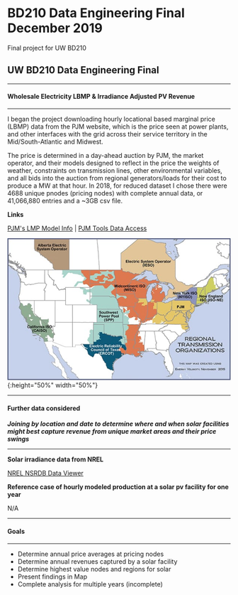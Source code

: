 # BD210 Data Engineering Final December 2019
 Final project for UW BD210
 
 
## UW BD210 Data Engineering Final
-------
#### Wholesale Electricity LBMP & Irradiance Adjusted PV Revenue
-------
I began the project downloading hourly locational based marginal price (LBMP) data from the PJM website, which is the price seen at power plants, and other interfaces with the grid across their service territory in the Mid/South-Atlantic and Midwest.

The price is determined in a day-ahead auction by PJM, the market operator, and their models designed to reflect in the price the weights of weather, constraints on transmission lines, other environmental variables, and all bids into the auction from regional generators/loads for their cost to produce a MW at that hour. In 2018, for reduced dataset I chose there were 4688 unique pnodes (pricing nodes) with complete annual data, or 41,066,880 entries and a ~3GB csv file.


**Links**

[PJM's LMP Model Info](https://www.pjm.com/markets-and-operations/energy/lmp-model-info.aspx) | [PJM Tools Data Access](https://www.pjm.com/markets-and-operations/etools.aspx)


![test image size](/img/powermarkets.jpg){:height="50%" width="50%"}
____


#### Further data considered

___Joining by location and date to determine where and when solar facilities might best capture revenue from unique market areas and their price swings___ 

-----

**Solar irradiance data from NREL**

[NREL NSRDB Data Viewer](https://maps.nrel.gov/nsrdb-viewer/)

**Reference case of hourly modeled production at a solar pv facility for one year**

N/A

----

#### Goals

___

* Determine annual price averages at pricing nodes
* Determine annual revenues captured by a solar facility
* Determine highest value nodes and regions for solar
* Present findings in Map
* Complete analysis for multiple years (incomplete)
